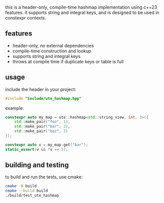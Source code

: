 this is a header-only, compile-time hashmap implementation using c++23 features. it supports string and integral keys, and is designed to be used in constexpr contexts.

## features

- header-only, no external dependencies
- compile-time construction and lookup
- supports string and integral keys
- throws at compile time if duplicate keys or table is full

## usage

include the header in your project:

```cpp
#include "include/ute_hashmap.hpp"
```

example:

```cpp
constexpr auto my_map = ute::hashmap<std::string_view, int, 3>({
    std::make_pair("foo", 1),
    std::make_pair("bar", 2),
    std::make_pair("baz", 3)
});

constexpr auto v = my_map.get("bar");
static_assert(v && *v == 2);
```

## building and testing

to build and run the tests, use cmake:

```sh
cmake -B build
cmake --build build
./build/test_ute_hashmap
``` 
